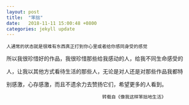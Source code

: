 ```yaml
---
layout: post
title:  "笨拙"
date:   2018-11-11 15:00:48 +0800
categories: jekyll update
---
```


    人通常的状态就是很难有东西真正打到你心里或者给你感同身受的感觉
	
所以我很珍惜好的作品，我很珍惜那些给我感动的人，给我不同生命感受的

人，让我以其他方式看待生活的那些人，无论是对人还是对那些作品我都特

别感激，心存感激，而且不遗余力去赞扬它们，希望更多的人看到。
                                       
									   转载自《像我这样笨拙地生活》